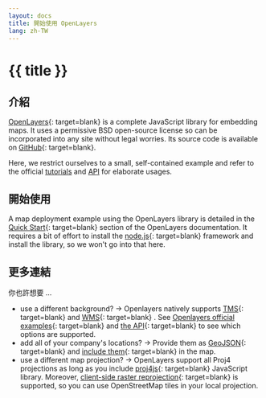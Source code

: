 ```yaml
---
layout: docs
title: 開始使用 OpenLayers
lang: zh-TW
---
```


# {{ title }}

## 介紹

[OpenLayers](http://openlayers.org/){: target=blank} is a complete JavaScript library for embedding maps. It uses a permissive BSD open-source license so can be incorporated into any site without legal worries. Its source code is available on [GitHub](https://github.com/openlayers/ol3/){: target=blank}.

Here, we restrict ourselves to a small, self-contained example and refer to the official [tutorials](http://openlayers.org/en/latest/examples/) and [API](http://openlayers.org/en/latest/apidoc/) for elaborate usages.

## 開始使用

A map deployment example using the OpenLayers library is detailed in the [Quick Start](https://openlayers.org/doc/quickstart.html){: target=blank} section of the OpenLayers documentation. It requires a bit of effort to install the [node.js](https://nodejs.org/){: target=blank} framework and install the library, so we won't go into that here.

## 更多連結

你也許想要 …

* use a different background? → Openlayers natively supports [TMS](https://en.wikipedia.org/wiki/Tile_Map_Service){: target=blank}  and [WMS](https://en.wikipedia.org/wiki/Web_Map_Service){: target=blank} . See [Openlayers official examples](http://openlayers.org/en/latest/examples/){: target=blank} and [the API](http://openlayers.org/en/latest/apidoc/){: target=blank} to see which options are supported.
* add all of your company's locations? → Provide them as [GeoJSON](http://geojson.org/){: target=blank} and [include them](http://openlayers.org/en/latest/examples/select-features.html){: target=blank} in the map.
* use a different map projection? → OpenLayers support all Proj4 projections as long as you include [proj4js](http://proj4js.org/){: target=blank} JavaScript library. Moreover, [client-side raster reprojection](http://openlayers.org/en/latest/examples/reprojection-by-code.html){: target=blank} is supported, so you can use OpenStreetMap tiles in your local projection.
  
